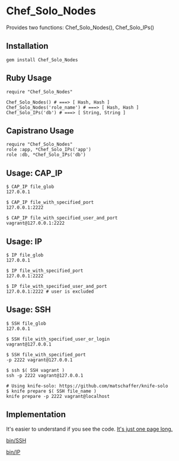 
Chef\_Solo\_Nodes
===============

Provides two functions: Chef\_Solo\_Nodes(), Chef\_Solo\_IPs()


Installation
-----------

    gem install Chef_Solo_Nodes

Ruby Usage
----------

    require "Chef_Solo_Nodes"

    Chef_Solo_Nodes() # ===> [ Hash, Hash ]
    Chef_Solo_Nodes('role_name') # ===> [ Hash, Hash ]
    Chef_Solo_IPs('db') # ===> [ String, String ]

Capistrano Usage
----------------

    require "Chef_Solo_Nodes"
    role :app, *Chef_Solo_IPs('app')
    role :db, *Chef_Solo_IPs('db')

Usage: CAP\_IP
--------------------

    $ CAP_IP file_glob  
    127.0.0.1

    $ CAP_IP file_with_specified_port
    127.0.0.1:2222

    $ CAP_IP file_with_specified_user_and_port
    vagrant@127.0.0.1:2222 

Usage: IP
--------------------

    $ IP file_glob  
    127.0.0.1

    $ IP file_with_specified_port
    127.0.0.1:2222

    $ IP file_with_specified_user_and_port
    127.0.0.1:2222 # user is excluded

Usage: SSH
--------------------

    $ SSH file_glob  
    127.0.0.1

    $ SSH file_with_specified_user_or_login
    vagrant@127.0.0.1

    $ SSH file_with_specified_port
    -p 2222 vagrant@127.0.0.1

    $ ssh $( SSH vagrant )
    ssh -p 2222 vagrant@127.0.0.1

    # Using knife-solo: https://github.com/matschaffer/knife-solo 
    $ knife prepare $( SSH file_name )
    knife prepare -p 2222 vagrant@localhost

Implementation
--------------

It's easier to
understand if you see the code. 
[It's just one page long.](https://github.com/da99/Chef_Solo_Nodes/blob/master/lib/Chef_Solo_Nodes.rb)

[bin/SSH](https://github.com/da99/Chef_Solo_Nodes/blob/master/bin/SSH)

[bin/IP](https://github.com/da99/Chef_Solo_Nodes/blob/master/bin/IP)


